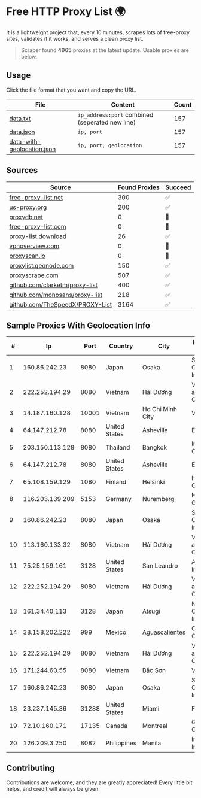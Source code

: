 
# Free HTTP Proxy List 🌍

It is a lightweight project that, every 10 minutes, scrapes lots of free-proxy sites, validates if it works, and serves a clean proxy list.


> Scraper found **4965** proxies at the latest update. Usable proxies are below.

## Usage

Click the file format that you want and copy the URL.


|File|Content|Count|
|----|-------|-----|
|[data.txt](https://raw.githubusercontent.com/themiralay/Proxy-List-World/master/data.txt)|`ip_address:port` combined (seperated new line)|157|
|[data.json](https://raw.githubusercontent.com/themiralay/Proxy-List-World/master/data.json)|`ip, port`|157|
|[data-with-geolocation.json](https://raw.githubusercontent.com/themiralay/Proxy-List-World/master/data-with-geolocation.json)|`ip, port, geolocation`|157|

## Sources

|Source|Found Proxies|Succeed|
|------|-------------|-------|
|[free-proxy-list.net](https://free-proxy-list.net)|300|✅|
|[us-proxy.org](https://www.us-proxy.org)|200|✅|
|[proxydb.net](http://proxydb.net)|0|🚫|
|[free-proxy-list.com](https://free-proxy-list.com/?page=&port=&type%5B%5D=http&type%5B%5D=https&up_time=0&search=Search)|0|🚫|
|[proxy-list.download](https://www.proxy-list.download/HTTP)|26|✅|
|[vpnoverview.com](https://vpnoverview.com/privacy/anonymous-browsing/free-proxy-servers)|0|🚫|
|[proxyscan.io](https://www.proxyscan.io)|0|🚫|
|[proxylist.geonode.com](https://proxylist.geonode.com/api/proxy-list?limit=300&page=1&sort_by=lastChecked&sort_type=desc&protocols=http,https)|150|✅|
|[proxyscrape.com](https://api.proxyscrape.com/v2/?request=displayproxies&protocol=http&timeout=10000&country=all&ssl=all&anonymity=all)|507|✅|
|[github.com/clarketm/proxy-list](https://raw.githubusercontent.com/clarketm/proxy-list/master/proxy-list-raw.txt)|400|✅|
|[github.com/monosans/proxy-list](https://raw.githubusercontent.com/monosans/proxy-list/main/proxies/http.txt)|218|✅|
|[github.com/TheSpeedX/PROXY-List](https://raw.githubusercontent.com/TheSpeedX/PROXY-List/master/http.txt)|3164|✅|


## Sample Proxies With Geolocation Info

|#|Ip|Port|Country|City|Internet Service Provider|
|-|--|----|-------|----|-------------------------|
|1|160.86.242.23|8080|Japan|Osaka|Sony Network Communications Inc|
|2|222.252.194.29|8080|Vietnam|Hải Dương|VietNam Post and Telecom Corporation|
|3|14.187.160.128|10001|Vietnam|Ho Chi Minh City|VNPT|
|4|64.147.212.78|8080|United States|Asheville|ERC Broadband|
|5|203.150.113.128|8080|Thailand|Bangkok|Internet Thailand Company Ltd.|
|6|64.147.212.78|8080|United States|Asheville|ERC Broadband|
|7|65.108.159.129|1080|Finland|Helsinki|Hetzner Online GmbH|
|8|116.203.139.209|5153|Germany|Nuremberg|Hetzner Online GmbH|
|9|160.86.242.23|8080|Japan|Osaka|Sony Network Communications Inc|
|10|113.160.133.32|8080|Vietnam|Hải Dương|VietNam Post and Telecom Corporation|
|11|75.25.159.161|3128|United States|San Leandro|AT&T Services, Inc.|
|12|222.252.194.29|8080|Vietnam|Hải Dương|VietNam Post and Telecom Corporation|
|13|161.34.40.113|3128|Japan|Atsugi|NTT PC Communications, Inc.|
|14|38.158.202.222|999|Mexico|Aguascalientes|Onfiber SA De CV|
|15|222.252.194.29|8080|Vietnam|Hải Dương|VietNam Post and Telecom Corporation|
|16|171.244.60.55|8080|Vietnam|Bắc Sơn|VIETEL|
|17|160.86.242.23|8080|Japan|Osaka|Sony Network Communications Inc|
|18|23.237.145.36|31288|United States|Miami|FDCservers.net|
|19|72.10.160.171|17135|Canada|Montreal|GloboTech Communications|
|20|126.209.3.250|8082|Philippines|Manila|Infinivan Incorporated|



## Contributing

Contributions are welcome, and they are greatly appreciated! Every
little bit helps, and credit will always be given.


